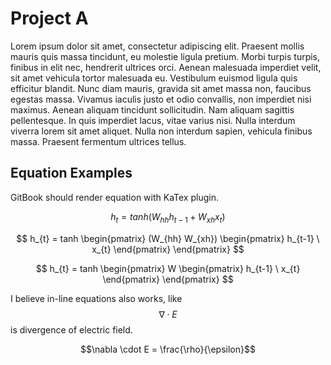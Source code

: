 # Project A

Lorem ipsum dolor sit amet, consectetur adipiscing elit. Praesent mollis mauris quis massa tincidunt,
eu molestie ligula pretium. Morbi turpis turpis, finibus in elit nec, hendrerit ultrices orci. Aenean
malesuada imperdiet velit, sit amet vehicula tortor malesuada eu. Vestibulum euismod ligula quis
efficitur blandit. Nunc diam mauris, gravida sit amet massa non, faucibus egestas massa. Vivamus
iaculis justo et odio convallis, non imperdiet nisi maximus. Aenean aliquam tincidunt sollicitudin.
Nam aliquam sagittis pellentesque. In quis imperdiet lacus, vitae varius nisi. Nulla interdum viverra
lorem sit amet aliquet. Nulla non interdum sapien, vehicula finibus massa. Praesent fermentum ultrices
tellus.

## Equation Examples

GitBook should render equation with KaTex plugin.

$$
h_{t} = tanh \left( W_{hh} h_{t-1} + W_{xh}x_{t} \right)
$$

$$
h_{t} = tanh \begin{pmatrix} (W_{hh} W_{xh}) \begin{pmatrix} h_{t-1} \ x_{t} \end{pmatrix} \end{pmatrix}
$$

$$
h_{t} = tanh \begin{pmatrix} W \begin{pmatrix} h_{t-1} \ x_{t} \end{pmatrix} \end{pmatrix}
$$

I believe in-line equations also works, like $$\nabla\cdot E$$ is divergence
of electric field.

$$\nabla \cdot E = \frac{\rho}{\epsilon}$$


